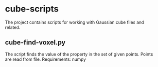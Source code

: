 # cube-scripts

The project contains scripts for working with Gaussian cube files and related.

cube-find-voxel.py
--------------------
The script finds the value of the property in the set of given points. Points are read from file.
Requirements: numpy
